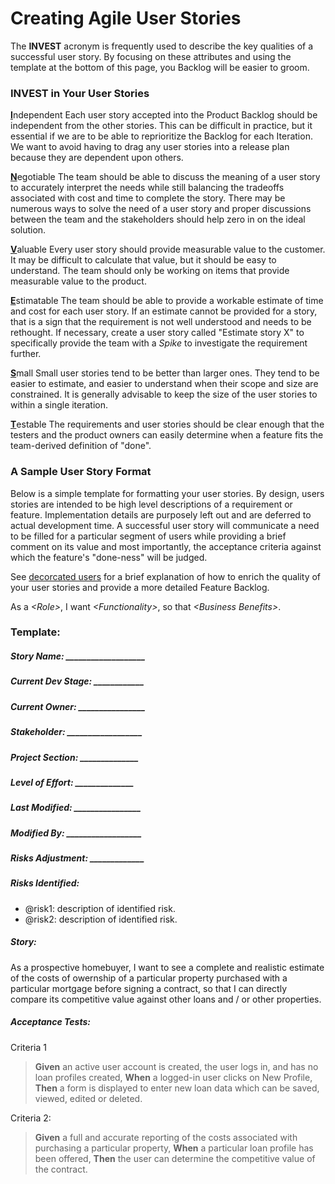 # Creating Agile User Stories
The **INVEST** acronym is frequently used to describe the key qualities of a successful user story.  By focusing on these attributes and using the template at the bottom of this page, you Backlog will be easier to groom.

### INVEST in Your User Stories
<b><u>I</u></b>ndependent
Each user story accepted into the Product Backlog should be independent from the other stories.  This can be difficult in practice, but it essential if we are to be able to reprioritize the Backlog for each Iteration.  We want to avoid having to drag any user stories into a release plan because they are dependent upon others.

<b><u>N</u></b>egotiable
The team should be able to discuss the meaning of a user story to accurately interpret the needs while still balancing the tradeoffs associated with cost and time to complete the story.  There may be numerous ways to solve the need of a user story and proper discussions between the team and the stakeholders should help zero in on the ideal solution.

<b><u>V</u></b>aluable
Every user story should provide measurable value to the customer.  It may be difficult to calculate that value, but it should be easy to understand.  The team should only be working on items that provide measurable value to the product.  

<b><u>E</u></b>stimatable
The team should be able to provide a workable estimate of time and cost for each user story.  If an estimate cannot be provided for a story, that is a sign that the requirement is not well understood and needs to be rethought.  If necessary, create a user story called "Estimate story X" to specifically provide the team with a _Spike_ to investigate the requirement further.

<b><u>S</u></b>mall
Small user stories tend to be better than larger ones.  They tend to be easier to estimate, and easier to understand when their scope and size are constrained.  It is generally advisable to keep the size of the user stories to within a single iteration.

<b><u>T</u></b>estable
The requirements and user stories should be clear enough that the testers and the product owners can easily determine when a feature fits the team-derived definition of "done".  

### A Sample User Story Format
Below is a simple template for formatting your user stories.  By design, users stories are intended to be high level descriptions of a requirement or feature.  Implementation details are purposely left out and are deferred to actual development time.  A successful user story will communicate a need to be filled for a particular segment of users while providing a brief comment on its value and most importantly, the acceptance criteria against which the feature's "done-ness" will be judged.

See [decorcated users](decorated-users.md) for a brief explanation of how to enrich the quality of your user stories and provide a more detailed Feature Backlog.


As a *&lt;Role&gt;*, I want *&lt;Functionality&gt;*, so that *&lt;Business Benefits&gt;*.

### Template:


##### Story Name: ___________________ 
##### Current Dev Stage: ____________ 
##### Current Owner: ________________ 
##### Stakeholder: __________________ 
##### Project Section: ______________ 
##### Level of Effort: ______________ 
##### Last Modified: ________________ 
##### Modified By: __________________ 
##### Risks Adjustment: _____________ 

##### Risks Identified: 
  * @risk1: description of identified risk.
  * @risk2: description of identified risk.

##### Story:
As a prospective homebuyer, I want to see a complete and realistic estimate of the costs of owernship of a particular property purchased with a particular mortgage before signing a contract, so that I can directly compare its competitive value against other loans and / or other properties.

##### Acceptance Tests:
Criteria 1
> **Given** an active user account is created, the user logs in, and has no loan profiles created,
> **When** a logged-in user clicks on New Profile, 
> **Then** a form is displayed to enter new loan data which can be saved, viewed, edited or deleted.

Criteria 2:
> **Given** a full and accurate reporting of the costs associated with purchasing a particular property,
> **When** a particular loan profile has been offered,
> **Then** the user can determine the competitive value of the contract.
